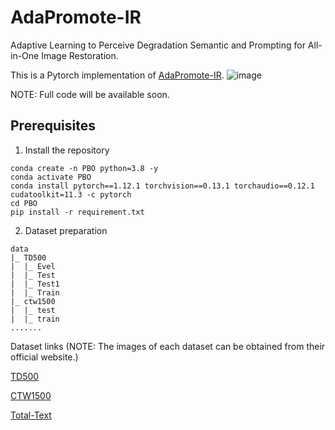 # AdaPromote-IR

Adaptive Learning to Perceive Degradation Semantic and Prompting for All-in-One Image Restoration.

This is a Pytorch implementation of [AdaPromote-IR](https://github.com/hagerwang/AdaPromote-IR/).
![image](https://github.com/hagerwang/AdaPromote-IR/blob/main/framework.png)  

NOTE: Full code will be available soon.

## Prerequisites 

1. Install the repository

```
conda create -n PBO python=3.8 -y
conda activate PBO
conda install pytorch==1.12.1 torchvision==0.13.1 torchaudio==0.12.1 cudatoolkit=11.3 -c pytorch
cd PBO
pip install -r requirement.txt
```

2. Dataset preparation

```
data
|_ TD500
|  |_ Evel
|  |_ Test
|  |_ Test1
|  |_ Train
|_ ctw1500
|  |_ test
|  |_ train
.......
```

Dataset links (NOTE: The images of each dataset can be obtained from their official website.)

[TD500](https://drive.google.com/file/d/1ByluLnyd8-Ltjo9AC-1m7omZnI-FA1u0/view?usp=sharing) 

[CTW1500](https://drive.google.com/file/d/1A2s3FonXq4dHhD64A2NCWc8NQWMH2NFR/view?usp=sharing) 

[Total-Text](https://drive.google.com/file/d/17_7T_-2Bu3KSSg2OkXeCxj97TBsjvueC/view?usp=sharing)
